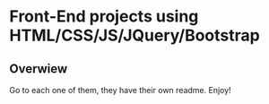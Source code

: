 Front-End projects using HTML/CSS/JS/JQuery/Bootstrap
====================================
Overwiew
------------------------------------
Go to each one of them, they have their own readme. Enjoy! 
